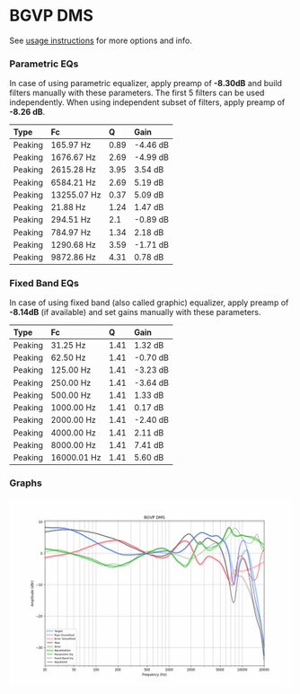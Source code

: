 # BGVP DMS
See [usage instructions](https://github.com/jaakkopasanen/AutoEq#usage) for more options and info.

### Parametric EQs
In case of using parametric equalizer, apply preamp of **-8.30dB** and build filters manually
with these parameters. The first 5 filters can be used independently.
When using independent subset of filters, apply preamp of **-8.26 dB**.

| Type    | Fc          |    Q | Gain     |
|:--------|:------------|:-----|:---------|
| Peaking | 165.97 Hz   | 0.89 | -4.46 dB |
| Peaking | 1676.67 Hz  | 2.69 | -4.99 dB |
| Peaking | 2615.28 Hz  | 3.95 | 3.54 dB  |
| Peaking | 6584.21 Hz  | 2.69 | 5.19 dB  |
| Peaking | 13255.07 Hz | 0.37 | 5.09 dB  |
| Peaking | 21.88 Hz    | 1.24 | 1.47 dB  |
| Peaking | 294.51 Hz   | 2.1  | -0.89 dB |
| Peaking | 784.97 Hz   | 1.34 | 2.18 dB  |
| Peaking | 1290.68 Hz  | 3.59 | -1.71 dB |
| Peaking | 9872.86 Hz  | 4.31 | 0.78 dB  |

### Fixed Band EQs
In case of using fixed band (also called graphic) equalizer, apply preamp of **-8.14dB**
(if available) and set gains manually with these parameters.

| Type    | Fc          |    Q | Gain     |
|:--------|:------------|:-----|:---------|
| Peaking | 31.25 Hz    | 1.41 | 1.32 dB  |
| Peaking | 62.50 Hz    | 1.41 | -0.70 dB |
| Peaking | 125.00 Hz   | 1.41 | -3.23 dB |
| Peaking | 250.00 Hz   | 1.41 | -3.64 dB |
| Peaking | 500.00 Hz   | 1.41 | 1.33 dB  |
| Peaking | 1000.00 Hz  | 1.41 | 0.17 dB  |
| Peaking | 2000.00 Hz  | 1.41 | -2.40 dB |
| Peaking | 4000.00 Hz  | 1.41 | 2.11 dB  |
| Peaking | 8000.00 Hz  | 1.41 | 7.41 dB  |
| Peaking | 16000.01 Hz | 1.41 | 5.60 dB  |

### Graphs
![](./BGVP%20DMS.png)
